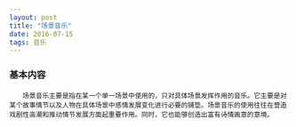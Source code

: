 ```yaml
---
layout: post
title: "场景音乐"
date: 2016-07-15 
tags: 音乐  
---
```


### 基本内容
```
　　场景音乐主要是指在某一个单一场景中使用的，只对具体场景发挥作用的音乐。它主要是对某个故事情节以及人物在具体场景中感情发展变化进行必要的铺垫。场景音乐的使用往往在营造戏剧性高潮和推动情节发展方面起重要作用。同时，它也能够创造出富有诗情画意的意境。
  ```






